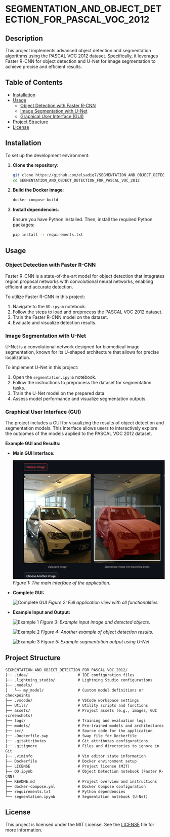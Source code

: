 # SEGMENTATION_AND_OBJECT_DETECTION_FOR_PASCAL_VOC_2012

## Description

This project implements advanced object detection and segmentation algorithms using the PASCAL VOC 2012 dataset. Specifically, it leverages Faster R-CNN for object detection and U-Net for image segmentation to achieve precise and efficient results.

## Table of Contents

- [Installation](#installation)
- [Usage](#usage)
  - [Object Detection with Faster R-CNN](#object-detection-with-faster-r-cnn)
  - [Image Segmentation with U-Net](#image-segmentation-with-u-net)
  - [Graphical User Interface (GUI)](#graphical-user-interface-gui)
- [Project Structure](#project-structure)
- [License](#license)

## Installation

To set up the development environment:

1. **Clone the repository**:

    ```bash
    git clone https://github.com/elsadiq7/SEGMENTATION_AND_OBJECT_DETECTION_FOR_PASCAL_VOC_2012.git
    cd SEGMENTATION_AND_OBJECT_DETECTION_FOR_PASCAL_VOC_2012
    ```

2. **Build the Docker image**:

    ```bash
    docker-compose build
    ```

3. **Install dependencies**:

    Ensure you have Python installed. Then, install the required Python packages:

    ```bash
    pip install -r requirements.txt
    ```

## Usage

### Object Detection with Faster R-CNN

Faster R-CNN is a state-of-the-art model for object detection that integrates region proposal networks with convolutional neural networks, enabling efficient and accurate detection.

To utilize Faster R-CNN in this project:

1. Navigate to the `OD.ipynb` notebook.
2. Follow the steps to load and preprocess the PASCAL VOC 2012 dataset.
3. Train the Faster R-CNN model on the dataset.
4. Evaluate and visualize detection results.

### Image Segmentation with U-Net

U-Net is a convolutional network designed for biomedical image segmentation, known for its U-shaped architecture that allows for precise localization.

To implement U-Net in this project:

1. Open the `segmentation.ipynb` notebook.
2. Follow the instructions to preprocess the dataset for segmentation tasks.
3. Train the U-Net model on the prepared data.
4. Assess model performance and visualize segmentation outputs.

### Graphical User Interface (GUI)

The project includes a GUI for visualizing the results of object detection and segmentation models. This interface allows users to interactively explore the outcomes of the models applied to the PASCAL VOC 2012 dataset.

**Example GUI and Results:**

- **Main GUI Interface:**

  ![Main GUI](https://github.com/elsadiq7/SEGMENTATION_AND_OBJECT_DETECTION_FOR_PASCAL_VOC_2012/blob/master/assets%20/ex1.png)
  *Figure 1: The main interface of the application.*

- **Complete GUI:**

  ![Complete GUI](assets/main.png)
  *Figure 2: Full application view with all functionalities.*

- **Example Input and Output:**

  ![Example 1](assets/ex1.png)
  *Figure 3: Example input image and detected objects.*
  
  ![Example 2](assets/ex2.png)
  *Figure 4: Another example of object detection results.*
  
  ![Example 3](assets/ex3.png)
  *Figure 5: Example segmentation output using U-Net.*

## Project Structure

```plaintext
SEGMENTATION_AND_OBJECT_DETECTION_FOR_PASCAL_VOC_2012/
├── .idea/                      # IDE configuration files
├── .lightning_studio/          # Lightning Studio configurations
├── .models/
│   └── my_model/               # Custom model definitions or checkpoints
├── .vscode/                    # VSCode workspace settings
├── Utils/                      # Utility scripts and functions
├── assets/                     # Project assets (e.g., images, GUI screenshots)
├── logs/                       # Training and evaluation logs
├── models/                     # Pre-trained models and architectures
├── scr/                        # Source code for the application
├── .Dockerfile.swp             # Swap file for Dockerfile
├── .gitattributes              # Git attributes configurations
├── .gitignore                  # Files and directories to ignore in Git
├── .viminfo                    # Vim editor state information
├── Dockerfile                  # Docker environment setup
├── LICENSE                     # Project license (MIT)
├── OD.ipynb                    # Object Detection notebook (Faster R-CNN)
├── README.md                   # Project overview and instructions
├── docker-compose.yml          # Docker Compose configuration
├── requirements.txt            # Python dependencies
└── segmentation.ipynb          # Segmentation notebook (U-Net)
```

## License

This project is licensed under the MIT License. See the [LICENSE](LICENSE) file for more information.
